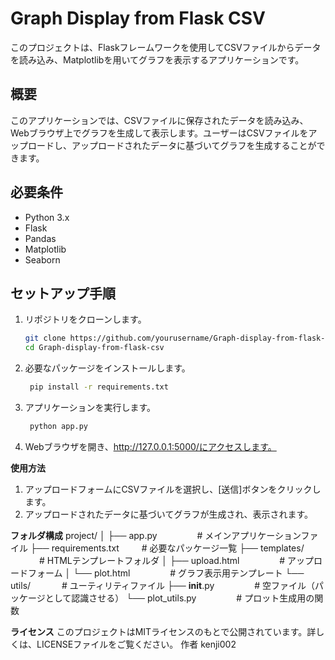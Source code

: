 # Graph Display from Flask CSV

このプロジェクトは、Flaskフレームワークを使用してCSVファイルからデータを読み込み、Matplotlibを用いてグラフを表示するアプリケーションです。

## 概要

このアプリケーションでは、CSVファイルに保存されたデータを読み込み、Webブラウザ上でグラフを生成して表示します。ユーザーはCSVファイルをアップロードし、アップロードされたデータに基づいてグラフを生成することができます。

## 必要条件

- Python 3.x
- Flask
- Pandas
- Matplotlib
- Seaborn

## セットアップ手順

1. リポジトリをクローンします。

   ```bash
   git clone https://github.com/yourusername/Graph-display-from-flask-csv.git
   cd Graph-display-from-flask-csv
2. 必要なパッケージをインストールします。
   ```bash
    pip install -r requirements.txt
3. アプリケーションを実行します。
   ```bash
    python app.py
4. Webブラウザを開き、http://127.0.0.1:5000/にアクセスします。

**使用方法**
1. アップロードフォームにCSVファイルを選択し、[送信]ボタンをクリックします。
2. アップロードされたデータに基づいてグラフが生成され、表示されます。

**フォルダ構成**
project/
│
├── app.py               &emsp;&emsp;&emsp;&emsp;     # メインアプリケーションファイル
├── requirements.txt     &emsp;&emsp;                 # 必要なパッケージ一覧
├── templates/           &emsp;&emsp;&emsp;           # HTMLテンプレートフォルダ
│   ├── upload.html      &emsp;&emsp;&emsp;&emsp;     # アップロードフォーム
│   └── plot.html        &emsp;&emsp;&emsp;&emsp;     # グラフ表示用テンプレート
└── utils/               &emsp;&emsp;&emsp;           # ユーティリティファイル
    ├── __init__.py      &emsp;&emsp;&emsp;&emsp;     # 空ファイル（パッケージとして認識させる）
    └── plot_utils.py    &emsp;&emsp;&emsp;&emsp;     # プロット生成用の関数


**ライセンス**
このプロジェクトはMITライセンスのもとで公開されています。詳しくは、LICENSEファイルをご覧ください。
作者
kenji002
